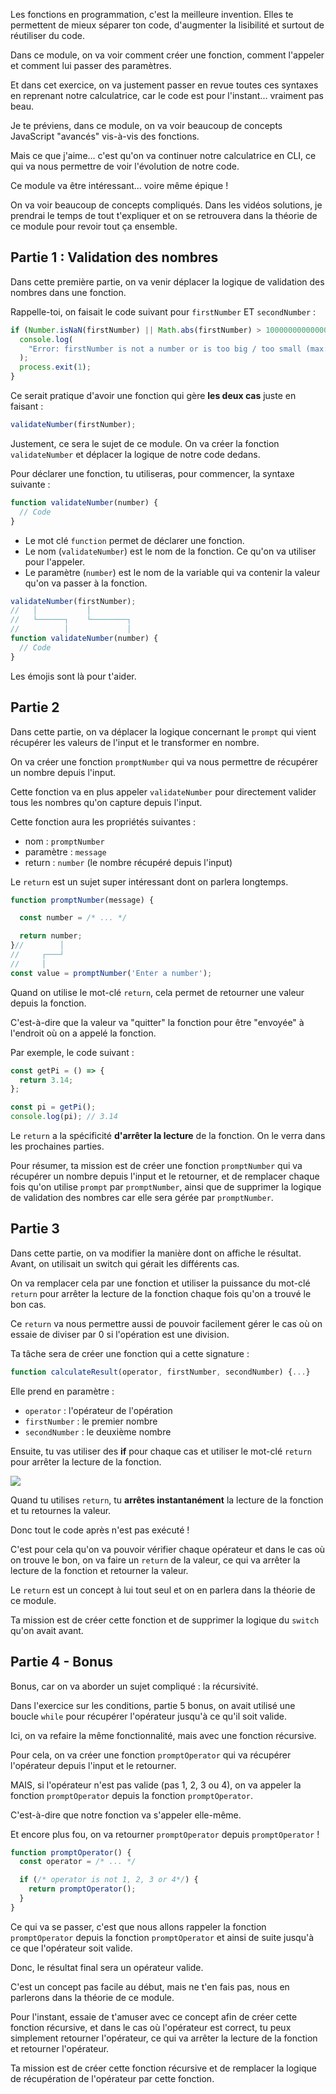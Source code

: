 Les fonctions en programmation, c'est la meilleure invention. Elles te permettent de mieux séparer ton code, d'augmenter la lisibilité et surtout de réutiliser du code.

Dans ce module, on va voir comment créer une fonction, comment l'appeler et comment lui passer des paramètres.

Et dans cet exercice, on va justement passer en revue toutes ces syntaxes en reprenant notre calculatrice, car le code est pour l'instant... vraiment pas beau.

Je te préviens, dans ce module, on va voir beaucoup de concepts JavaScript "avancés" vis-à-vis des fonctions.

Mais ce que j'aime... c'est qu'on va continuer notre calculatrice en CLI, ce qui va nous permettre de voir l'évolution de notre code.

Ce module va être intéressant... voire même épique !

On va voir beaucoup de concepts compliqués. Dans les vidéos solutions, je prendrai le temps de tout t'expliquer et on se retrouvera dans la théorie de ce module pour revoir tout ça ensemble.

## Partie 1 : Validation des nombres

Dans cette première partie, on va venir déplacer la logique de validation des nombres dans une fonction.

Rappelle-toi, on faisait le code suivant pour `firstNumber` ET `secondNumber` :

```js
if (Number.isNaN(firstNumber) || Math.abs(firstNumber) > 100000000000000) {
  console.log(
    "Error: firstNumber is not a number or is too big / too small (max: 100000000000000)"
  );
  process.exit(1);
}
```

Ce serait pratique d'avoir une fonction qui gère **les deux cas** juste en faisant :

```js
validateNumber(firstNumber);
```

Justement, ce sera le sujet de ce module. On va créer la fonction `validateNumber` et déplacer la logique de notre code dedans.

Pour déclarer une fonction, tu utiliseras, pour commencer, la syntaxe suivante :

```js
function validateNumber(number) {
  // Code
}
```

- Le mot clé `function` permet de déclarer une fonction.
- Le nom (`validateNumber`) est le nom de la fonction. Ce qu'on va utiliser pour l'appeler.
- Le paramètre (`number`) est le nom de la variable qui va contenir la valeur qu'on va passer à la fonction.

```js
validateNumber(firstNumber);
//   │           │
//   └──────┐    └────────┐
//          │             │
function validateNumber(number) {
  // Code
}
```

Les émojis sont là pour t'aider.

## Partie 2

Dans cette partie, on va déplacer la logique concernant le `prompt` qui vient récupérer les valeurs de l'input et le transformer en nombre.

On va créer une fonction `promptNumber` qui va nous permettre de récupérer un nombre depuis l'input.

Cette fonction va en plus appeler `validateNumber` pour directement valider tous les nombres qu'on capture depuis l'input.

Cette fonction aura les propriétés suivantes :

- nom : `promptNumber`
- paramètre : `message`
- return : `number` (le nombre récupéré depuis l'input)

Le `return` est un sujet super intéressant dont on parlera longtemps.

```js
function promptNumber(message) {

  const number = /* ... */

  return number;
}//        │
//     ┌───┘
//     │
const value = promptNumber('Enter a number');
```

Quand on utilise le mot-clé `return`, cela permet de retourner une valeur depuis la fonction.

C'est-à-dire que la valeur va "quitter" la fonction pour être "envoyée" à l'endroit où on a appelé la fonction.

Par exemple, le code suivant :

```js
const getPi = () => {
  return 3.14;
};

const pi = getPi();
console.log(pi); // 3.14
```

Le `return` a la spécificité **d'arrêter la lecture** de la fonction. On le verra dans les prochaines parties.

Pour résumer, ta mission est de créer une fonction `promptNumber` qui va récupérer un nombre depuis l'input et le retourner, et de remplacer chaque fois qu'on utilise `prompt` par `promptNumber`, ainsi que de supprimer la logique de validation des nombres car elle sera gérée par `promptNumber`.

## Partie 3

Dans cette partie, on va modifier la manière dont on affiche le résultat. Avant, on utilisait un switch qui gérait les différents cas.

On va remplacer cela par une fonction et utiliser la puissance du mot-clé `return` pour arrêter la lecture de la fonction chaque fois qu'on a trouvé le bon cas.

Ce `return` va nous permettre aussi de pouvoir facilement gérer le cas où on essaie de diviser par 0 si l'opération est une division.

Ta tâche sera de créer une fonction qui a cette signature :

```js
function calculateResult(operator, firstNumber, secondNumber) {...}
```

Elle prend en paramètre :

- `operator` : l'opérateur de l'opération
- `firstNumber` : le premier nombre
- `secondNumber` : le deuxième nombre

Ensuite, tu vas utiliser des **if** pour chaque cas et utiliser le mot-clé `return` pour arrêter la lecture de la fonction.

![](./images/return.png)

Quand tu utilises `return`, tu **arrêtes instantanément** la lecture de la fonction et tu retournes la valeur.

Donc tout le code après n'est pas exécuté !

C'est pour cela qu'on va pouvoir vérifier chaque opérateur et dans le cas où on trouve le bon, on va faire un `return` de la valeur, ce qui va arrêter la lecture de la fonction et retourner la valeur.

Le `return` est un concept à lui tout seul et on en parlera dans la théorie de ce module.

Ta mission est de créer cette fonction et de supprimer la logique du `switch` qu'on avait avant.

## Partie 4 - Bonus

Bonus, car on va aborder un sujet compliqué : la récursivité.

Dans l'exercice sur les conditions, partie 5 bonus, on avait utilisé une boucle `while` pour récupérer l'opérateur jusqu'à ce qu'il soit valide.

Ici, on va refaire la même fonctionnalité, mais avec une fonction récursive.

Pour cela, on va créer une fonction `promptOperator` qui va récupérer l'opérateur depuis l'input et le retourner.

MAIS, si l'opérateur n'est pas valide (pas 1, 2, 3 ou 4), on va appeler la fonction `promptOperator` depuis la fonction `promptOperator`.

C'est-à-dire que notre fonction va s'appeler elle-même.

Et encore plus fou, on va retourner `promptOperator` depuis `promptOperator` !

```js
function promptOperator() {
  const operator = /* ... */

  if (/* operator is not 1, 2, 3 or 4*/) {
    return promptOperator();
  }
}
```

Ce qui va se passer, c'est que nous allons rappeler la fonction `promptOperator` depuis la fonction `promptOperator` et ainsi de suite jusqu'à ce que l'opérateur soit valide.

Donc, le résultat final sera un opérateur valide.

C'est un concept pas facile au début, mais ne t'en fais pas, nous en parlerons dans la théorie de ce module.

Pour l'instant, essaie de t'amuser avec ce concept afin de créer cette fonction récursive, et dans le cas où l'opérateur est correct, tu peux simplement retourner l'opérateur, ce qui va arrêter la lecture de la fonction et retourner l'opérateur.

Ta mission est de créer cette fonction récursive et de remplacer la logique de récupération de l'opérateur par cette fonction.
